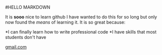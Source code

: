 #HELLO MARKDOWN

It is **sooo** nice to learn github
I have wanted to do this for so long but only now found the *means* of learning it.
It is so great because:

*I can finally learn how to write professional code
*I have skills that most students don't have

[gmail.com](https://mail.google.com/mail/u/0/)
